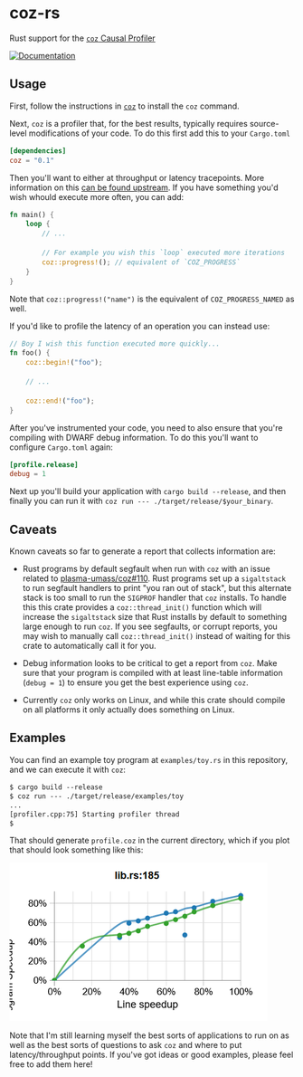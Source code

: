 # coz-rs

Rust support for the [`coz` Causal Profiler](https://github.com/plasma-umass/coz)

[![Documentation](https://docs.rs/coz/badge.svg)](https://docs.rs/coz)

## Usage

First, follow the instructions in [`coz`] to install the `coz` command.

[`coz`]: https://github.com/plasma-umass/coz/#installation

Next, `coz` is a profiler that, for the best results, typically requires
source-level modifications of your code. To do this first add this to your
`Cargo.toml`

```toml
[dependencies]
coz = "0.1"
```

Then you'll want to either at throughput or latency tracepoints. More
information on this [can be found
upstream](https://github.com/plasma-umass/coz/#profiling-modes). If you have
something you'd wish whould execute more often, you can add:

```rust
fn main() {
    loop {
        // ...

        // For example you wish this `loop` executed more iterations
        coz::progress!(); // equivalent of `COZ_PROGRESS`
    }
}
```

Note that `coz::progress!("name")` is the equivalent of `COZ_PROGRESS_NAMED` as
well.

If you'd like to profile the latency of an operation you can instead use:

```rust
// Boy I wish this function executed more quickly...
fn foo() {
    coz::begin!("foo");

    // ...

    coz::end!("foo");
}
```

After you've instrumented your code, you need to also ensure that you're
compiling with DWARF debug information. To do this you'll want to configure
`Cargo.toml` again:

```toml
[profile.release]
debug = 1
```

Next up you'll build your application with `cargo build --release`, and then
finally you can run it with `coz run --- ./target/release/$your_binary`.

## Caveats

Known caveats so far to generate a report that collects information are:

* Rust programs by default segfault when run with `coz` with an issue related to
  [plasma-umass/coz#110](https://github.com/plasma-umass/coz/issues/110). Rust
  programs set up a `sigaltstack` to run segfault handlers to print "you ran out
  of stack", but this alternate stack is too small to run the `SIGPROF` handler
  that `coz` installs. To handle this this crate provides a `coz::thread_init()`
  function which will increase the `sigaltstack` size that Rust installs by
  default to something large enough to run `coz`. If you see segfaults, or
  corrupt reports, you may wish to manually call `coz::thread_init()` instead of
  waiting for this crate to automatically call it for you.

* Debug information looks to be critical to get a report from `coz`. Make sure
  that your program is compiled with at least line-table information (`debug =
  1`) to ensure you get the best experience using `coz`.

* Currently `coz` only works on Linux, and while this crate should compile on
  all platforms it only actually does something on Linux.

## Examples

You can find an example toy program at `examples/toy.rs` in this repository, and
we can execute it with `coz`:

```
$ cargo build --release
$ coz run --- ./target/release/examples/toy
...
[profiler.cpp:75] Starting profiler thread
$
```

That should generate `profile.coz` in the current directory, which if you plot
that should look something like this:

![plot of `toy.rs`](toy.png)

Note that I'm still learning myself the best sorts of applications to run on as
well as the best sorts of questions to ask `coz` and where to put
latency/throughput points. If you've got ideas or good examples, please feel
free to add them here!
